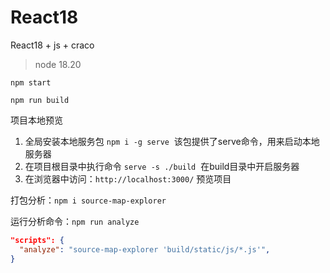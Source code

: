 # React18

React18 + js + craco

> node 18.20
>

```
npm start
```

```
npm run build
```

项目本地预览

1. 全局安装本地服务包 `npm i -g serve`  该包提供了serve命令，用来启动本地服务器
2. 在项目根目录中执行命令 `serve -s ./build`  在build目录中开启服务器
3. 在浏览器中访问：`http://localhost:3000/` 预览项目

打包分析：`npm i source-map-explorer`

运行分析命令：`npm run analyze`

```json
"scripts": {
  "analyze": "source-map-explorer 'build/static/js/*.js'",
}
```